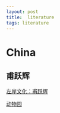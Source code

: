 ```yaml
---
layout: post
title:  literature
tags: literature
---
```


# China

## 甫跃辉 
[左岸文化：甫跃辉](http://www.eduww.com/thinker/home.php?mod=space&uid=44669&do=blog&view=me)

[动物园](http://www.yunwenxue.com/index.php?r=works/index&wid=4944)